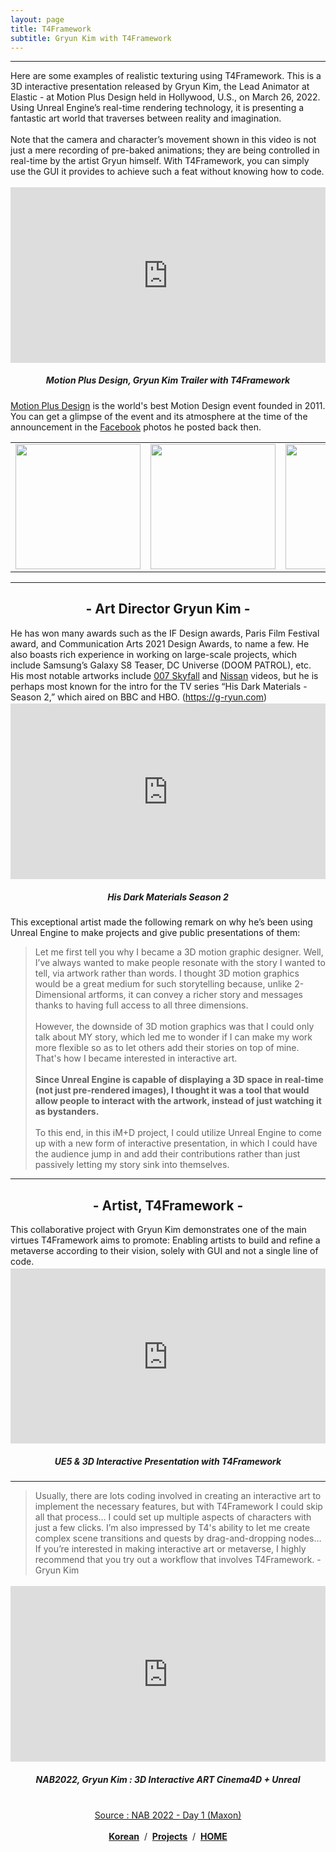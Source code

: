 ```yaml
---
layout: page
title: T4Framework
subtitle: Gryun Kim with T4Framework
---
```

<style>
	.embed-container {
		position: relative;
		padding-bottom: 56.25%;
		height: 0;
		overflow: hidden;
		max-width: 100%;
	}

	.embed-container iframe, .embed-container object, .embed-container embed {
		position: absolute;
		top: 1%;
		down: 1%;
		left: 0%;
		width: 100%;
		height: 100%;
	}

	table {
		border-spacing: 0;
	} 

</style>
<hr />

Here are some examples of realistic texturing using T4Framework. This is a 3D interactive presentation released by Gryun Kim, the Lead Animator at Elastic - at Motion Plus Design held in Hollywood, U.S., on March 26, 2022. Using Unreal Engine’s real-time rendering technology, it is presenting a fantastic art world that traverses between reality and imagination.<br /><br />
Note that the camera and character’s movement shown in this video is not just a mere recording of pre-baked animations; they are being controlled in real-time by the artist Gryun himself. With T4Framework, you can simply use the GUI it provides to achieve such a feat without knowing how to code.

<div class="embed-container"><iframe src="https://www.youtube.com/embed/IzFVjLMxbLc" frameborder="0" width="1280" height="720"></iframe></div>
<center><h5>Motion Plus Design, Gryun Kim Trailer with T4Framework</h5></center>

<a href="https://www.motion-plus-design.com/" target="_blank">Motion Plus Design</a> is the world's best Motion Design event founded in 2011. You can get a glimpse of the event and its atmosphere at the time of the announcement in the <a href="https://www.facebook.com/gryun.kim" target="_blank">Facebook</a> photos he posted back then.<br>

<table border=0>
	<tr>
		<td><a href="https://www.facebook.com/photo/?fbid=4468297356603551&set=pcb.4468302899936330" target="_blank"><img src="/img/gryun_1.jpg" width="200"></a></td>
		<td><a href="https://www.facebook.com/photo?fbid=4468297049936915&set=pcb.4468302899936330" target="_blank"><img src="/img/gryun_2.jpg" width="200"></a></td>
		<td><a href="https://www.facebook.com/photo?fbid=4468297413270212&set=pcb.4468302899936330" target="_blank"><img src="/img/gryun_3.jpg" width="200"></a></td>
		<td><a href="https://www.facebook.com/photo?fbid=4468297243270229&set=pcb.4468302899936330" target="_blank"><img src="/img/gryun_4.jpg" width="200"></a></td>
	</tr>
</table>

<hr />

<center><h2>- Art Director Gryun Kim -</h2></center>
He has won many awards such as the IF Design awards, Paris Film Festival award, and Communication Arts 2021 Design Awards, to name a few. He also boasts rich experience in working on large-scale projects, which include Samsung’s Galaxy S8 Teaser, DC Universe (DOOM PATROL), etc. 
His most notable artworks include <a href="https://g-ryun.com/homage-to-skyfall-title-sequence-making-of-gryun" target="_blank" >007 Skyfall</a> and <a href="https://g-ryun.com/nissan" target="_blank" >Nissan</a> videos, but he is perhaps most known for the intro for the TV series “His Dark Materials - Season 2,” which aired on BBC and HBO. (<a href="https://g-ryun.com/" target="_blank">https://g-ryun.com</a>)
<div class="embed-container"><iframe src="https://player.vimeo.com/video/479938466" frameborder="0" width="1280" height="720"></iframe></div>
<center><h5>His Dark Materials Season 2</h5></center>

This exceptional artist made the following remark on why he’s been using Unreal Engine to make projects and give public presentations of them: <br>

> Let me first tell you why I became a 3D motion graphic designer. Well, I’ve always wanted to make people resonate with the story I wanted to tell, via artwork rather than words. I thought 3D motion graphics would be a great medium for such storytelling because, unlike 2-Dimensional artforms, it can convey a richer story and messages thanks to having full access to all three dimensions.<br><br>
> However, the downside of 3D motion graphics was that I could only talk about MY story, which led me to wonder if I can make my work more flexible so as to let others add their stories on top of mine. That's how I became interested in interactive art.<br><br>
> <b>Since Unreal Engine is capable of displaying a 3D space in real-time (not just pre-rendered images), I thought it was a tool that would allow people to interact with the artwork, instead of just watching it as bystanders.</b><br><br>
> To this end, in this iM+D project, I could utilize Unreal Engine to come up with a new form of interactive presentation, in which I could have the audience jump in and add their contributions rather than just passively letting my story sink into themselves.</b>

<hr />

<center><h2>- Artist, T4Framework -</h2></center>
This collaborative project with Gryun Kim demonstrates one of the main virtues T4Framework aims to promote: Enabling artists to build and refine a metaverse according to their vision, solely with GUI and not a single line of code. 

<div class="embed-container"><iframe src="https://www.youtube.com/embed/Dc2hju0nxek" frameborder="0" width="1280" height="720"></iframe></div>
<center><h5>UE5 & 3D Interactive Presentation with T4Framework</h5></center>

<hr />

> Usually, there are lots coding involved in creating an interactive art to implement the necessary features, but with T4Framework I could skip all that process… I could set up multiple aspects of characters with just a few clicks. I’m also impressed by T4's ability to let me create complex scene transitions and quests by drag-and-dropping nodes… If you’re interested in making interactive art or metaverse, I highly recommend that you try out a workflow that involves T4Framework. - Gryun Kim

<div class="embed-container"><iframe src="https://www.youtube.com/embed/55wb65J153U" frameborder="0" width="1280" height="720"></iframe></div>
<center><h5>NAB2022, Gryun Kim : 3D Interactive ART Cinema4D + Unreal</h5><br>
<a href="https://www.youtube.com/watch?v=asH0fBKbSwk" target="_blank">Source : NAB 2022 - Day 1 (Maxon)</a><br><br></center>

<center><a href="/GryunKim/"><b>Korean</b></a> &nbsp;/&nbsp; <a href="/Projects_en/"><b>Projects</b></a> &nbsp;/&nbsp; <a href="/index"><b>HOME</b></a></center>
